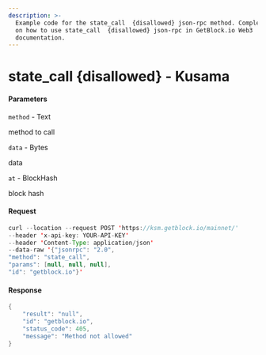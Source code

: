 ```yaml
---
description: >-
  Example code for the state_call  {disallowed} json-rpc method. Сomplete guide
  on how to use state_call  {disallowed} json-rpc in GetBlock.io Web3
  documentation.
---
```


# state\_call {disallowed} - Kusama

#### Parameters

`method` - Text

method to call

`data` - Bytes

data

`at` - BlockHash

block hash

#### Request

```java
curl --location --request POST 'https://ksm.getblock.io/mainnet/' 
--header 'x-api-key: YOUR-API-KEY' 
--header 'Content-Type: application/json' 
--data-raw '{"jsonrpc": "2.0",
"method": "state_call",
"params": [null, null, null],
"id": "getblock.io"}'
```

#### Response

```java
{
    "result": "null",
    "id": "getblock.io",
    "status_code": 405,
    "message": "Method not allowed"
}
```
